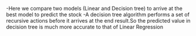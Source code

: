 -Here we compare two models (Linear and Decision tree) to arrive at the best model to predict the stock
-A decision tree algorithm performs a set of recursive actions before it arrives at the end result.So the predicted value in decision tree is much more accurate to that of Linear Regression
